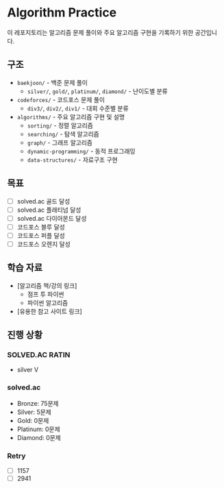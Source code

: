 # Algorithm Practice

이 레포지토리는 알고리즘 문제 풀이와 주요 알고리즘 구현을 기록하기 위한 공간입니다.

## 구조

- `baekjoon/` - 백준 문제 풀이
  - `silver/`, `gold/`, `platinum/`, `diamond/` - 난이도별 분류
- `codeforces/` - 코드포스 문제 풀이
  - `div3/`, `div2/`, `div1/` - 대회 수준별 분류
- `algorithms/` - 주요 알고리즘 구현 및 설명
  - `sorting/` - 정렬 알고리즘
  - `searching/` - 탐색 알고리즘
  - `graph/` - 그래프 알고리즘
  - `dynamic-programming/` - 동적 프로그래밍
  - `data-structures/` - 자료구조 구현

## 목표
- [ ] solved.ac 골드 달성
- [ ] solved.ac 플래티넘 달성
- [ ] solved.ac 다이아몬드 달성
- [ ] 코드포스 블루 달성
- [ ] 코드포스 퍼플 달성
- [ ] 코드포스 오렌지 달성

## 학습 자료

- [알고리즘 책/강의 링크]
  - 점프 투 파이썬
  - 파이썬 알고리즘
- [유용한 참고 사이트 링크]

## 진행 상황

### SOLVED.AC RATIN
- silver V

### solved.ac
- Bronze: 75문제
- Silver: 5문제
- Gold: 0문제
- Platinum: 0문제
- Diamond: 0문제

### Retry
- [ ] 1157
- [ ] 2941
